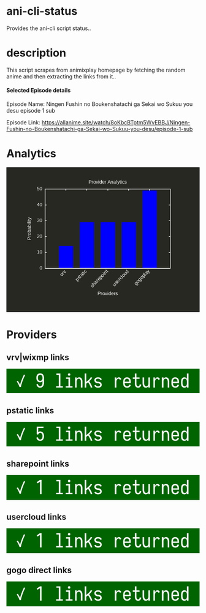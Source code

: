 # ani-cli-status
Provides the ani-cli script status..

# description
This script scrapes from animixplay homepage by fetching the random anime and then extracting the links from it..

#### Selected Episode details

Episode Name: Ningen Fushin no Boukenshatachi ga Sekai wo Sukuu you desu episode 1 sub

Episode Link: https://allanime.site/watch/8oKbcBTptm5WvEBBJ/Ningen-Fushin-no-Boukenshatachi-ga-Sekai-wo-Sukuu-you-desu/episode-1-sub
 
# Analytics

<img src="./analytics.png">

# Providers

##  vrv|wixmp links

<img src="./images/vrv.jpg">

##  pstatic links

<img src="./images/pstatic.jpg">

##  sharepoint links

<img src="./images/sharepoint.jpg">

##  usercloud links

<img src="./images/usercloud.jpg">

## gogo direct links

<img src="./images/gogoplay.jpg">
